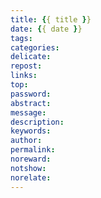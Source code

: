 ```yaml
---
title: {{ title }}
date: {{ date }}
tags:
categories:
delicate:
repost:
links:
top:
password:
abstract:
message:
description:
keywords:
author:
permalink:
noreward:
notshow:
norelate:
---
```


<!--
{% note info no-icon %}default primary success warning danger
{% endnote %}
-->

<!--more-->